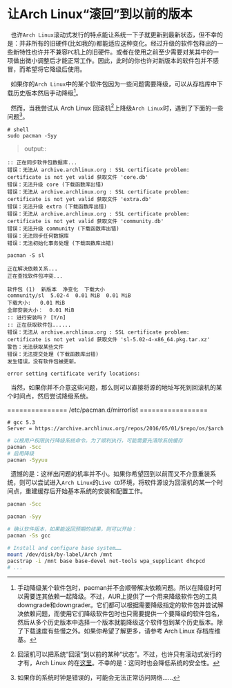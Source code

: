 #  让Arch Linux“滚回”到以前的版本
﻿&nbsp;&nbsp;也许`Arch Linux`滚动式发行的特点能让系统一下子就更新到最新状态，但不幸的是：并非所有的旧硬件(比如我的)都能适应这种变化。经过升级的软件包释出的一些新特性也许并不兼容`PC`机上的旧硬件。或者在使用之前至少需要对某其中的一项做出微小调整后才能正常工作。因此，此时的你也许对新版本的软件包并不感冒，而希望将它降级后使用。

&nbsp;&nbsp;如果你的`Arch Linux`中的某个软件包因为一些问题需要降级，可以从存档库中下载历史版本然后手动降级[^1]。

&nbsp;&nbsp;然而，当我尝试从 Arch Linux 回滚机[^archive]上降级`Arch Linux`时，遇到了下面的一些问题[^problem]。


```
# shell
sudo pacman -Syy
```

> output::
 
```
:: 正在同步软件包数据库...
错误：无法从 archive.archlinux.org : SSL certificate problem: certificate is not yet valid 获取文件 'core.db'
错误：无法升级 core (下载函数库出错)
错误：无法从 archive.archlinux.org : SSL certificate problem: certificate is not yet valid 获取文件 'extra.db'
错误：无法升级 extra (下载函数库出错)
错误：无法从 archive.archlinux.org : SSL certificate problem: certificate is not yet valid 获取文件 'community.db'
错误：无法升级 community (下载函数库出错)
错误：无法同步任何数据库
错误：无法初始化事务处理 (下载函数库出错)
```

```
pacman -S sl
```

```
正在解决依赖关系...
正在查找软件包冲突...

软件包 (1)  新版本  净变化  下载大小
community/sl  5.02-4  0.01 MiB  0.01 MiB
下载大小:   0.01 MiB
全部安装大小：  0.01 MiB
:: 进行安装吗？ [Y/n] 
:: 正在获取软件包......
错误：无法从 archive.archlinux.org : SSL certificate problem: certificate is not yet valid 获取文件 'sl-5.02-4-x86_64.pkg.tar.xz'
警告：无法获取某些文件
错误：无法提交处理 (下载函数库出错)
发生错误，没有软件包被更新。
```

```
error setting certificate verify locations:
```

&nbsp;&nbsp;当然，如果你并不介意这些问题，那么则可以直接将源的地址写死到回滚机的某个时间点，然后尝试降级系统。


=============== /etc/pacman.d/mirrorlist =================

```
# gcc 5.3
Server = https://archive.archlinux.org/repos/2016/05/01/$repo/os/$arch
```

```Bash
# 以根用户权限执行降级系统命令。为了顺利执行，可能需要先清除系统缓存
pacman -Scc
# 启用降级
pacman -Syyuu
```

&nbsp;&nbsp;遗憾的是：这样出问题的机率并不小。如果你希望回到以前而又不介意重装系统，则可以尝试进入`Arch Linux`的`Live CD`环境，将软件源设为回滚机的某一个时间点，重建缓存后开始基本系统的安装和配置工作。

```Bash
pacman -Scc

pacman -Syy

# 确认软件版本，如果能返回预期的结果，则可以开始：
pacman -Ss gcc

# Install and configure base system……
mount /dev/disk/by-label/Arch /mnt
pacstrap -i /mnt base base-devel net-tools wpa_supplicant dhcpcd
# ...
```

[^1]: 手动降级某个软件包时，pacman并不会顺带解决依赖问题。所以在降级时可以需要连其依赖一起降级。不过，AUR上提供了一个用来降级软件包的工具downgrade和downgrader。它们都可以根据需要降级指定的软件包并尝试解决依赖问题，而使用它们降级软件包时也只需要提供一个要降级的软件包名，然后从多个历史版本中选择一个版本就能降级这个软件包到某个历史版本。除了下载速度有些慢之外。如果你希望了解更多，请参考 Arch Linux 存档库维基。


[^archive]: 回滚机可以把系统“回滚”到以前的某种“状态”。不过，也许只有滚动式发行的才有，Arch Linux 的在[这里](https://archive.archlinux.org)。不幸的是：这同时也会降低系统的安全性。

[^problem]: 如果你的系统时钟是错误的，可能会无法正常访问网络……

